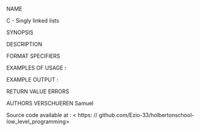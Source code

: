 NAME

C - Singly linked lists

SYNOPSIS
   

DESCRIPTION

FORMAT SPECIFIERS

EXAMPLES OF USAGE :

EXAMPLE OUTPUT :

RETURN VALUE
ERRORS

AUTHORS
    VERSCHUEREN Samuel

Source code available at : < https: // github.com/Ezio-33/holbertonschool-low_level_programming>
